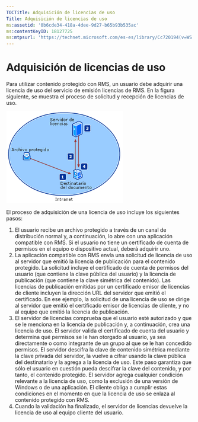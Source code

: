 ```yaml
---
TOCTitle: Adquisición de licencias de uso
Title: Adquisición de licencias de uso
ms:assetid: '0b6cde34-418a-4dee-9d27-b65b93b535ac'
ms:contentKeyID: 18127725
ms:mtpsurl: 'https://technet.microsoft.com/es-es/library/Cc720194(v=WS.10)'
---
```


Adquisición de licencias de uso
===============================

Para utilizar contenido protegido con RMS, un usuario debe adquirir una licencia de uso del servicio de emisión licencias de RMS. En la figura siguiente, se muestra el proceso de solicitud y recepción de licencias de uso.

![](images/Cc720194.37b8d28c-9749-4e81-bc6a-22692fefb8b6(WS.10).gif)

El proceso de adquisición de una licencia de uso incluye los siguientes pasos:

1.  El usuario recibe un archivo protegido a través de un canal de distribución normal y, a continuación, lo abre con una aplicación compatible con RMS. Si el usuario no tiene un certificado de cuenta de permisos en el equipo o dispositivo actual, deberá adquirir uno.
2.  La aplicación compatible con RMS envía una solicitud de licencia de uso al servidor que emitió la licencia de publicación para el contenido protegido. La solicitud incluye el certificado de cuenta de permisos del usuario (que contiene la clave pública del usuario) y la licencia de publicación (que contiene la clave simétrica del contenido).
    Las licencias de publicación emitidas por un certificado emisor de licencias de cliente incluyen la dirección URL del servidor que emitió el certificado. En ese ejemplo, la solicitud de una licencia de uso se dirige al servidor que emitió el certificado emisor de licencias de cliente, y no al equipo que emitió la licencia de publicación.
3.  El servidor de licencias comprueba que el usuario esté autorizado y que se le menciona en la licencia de publicación y, a continuación, crea una licencia de uso. El servidor valida el certificado de cuenta del usuario y determina qué permisos se le han otorgado al usuario, ya sea directamente o como integrante de un grupo al que se le han concedido permisos.
    El servidor descifra la clave de contenido simétrica mediante la clave privada del servidor, la vuelve a cifrar usando la clave pública del destinatario y la agrega a la licencia de uso. Este paso garantiza que sólo el usuario en cuestión pueda descifrar la clave del contenido, y por tanto, el contenido protegido.
    El servidor agrega cualquier condición relevante a la licencia de uso, como la exclusión de una versión de Windows o de una aplicación. El cliente obliga a cumplir estas condiciones en el momento en que la licencia de uso se enlaza al contenido protegido con RMS.
4.  Cuando la validación ha finalizado, el servidor de licencias devuelve la licencia de uso al equipo cliente del usuario.
